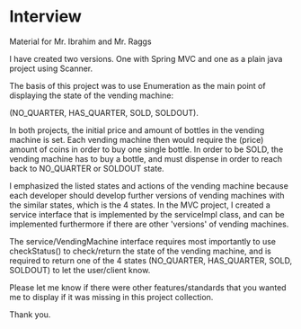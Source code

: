 # Interview
Material for Mr. Ibrahim and Mr. Raggs

I have created two versions. One with Spring MVC and one as a plain java project using Scanner.

The basis of this project was to use Enumeration as the main point of displaying the state of the vending machine:

(NO_QUARTER, HAS_QUARTER, SOLD, SOLDOUT).

In both projects, the initial price and amount of bottles in the vending machine is set. Each vending machine then would require the (price) amount of coins in order to buy one single bottle. In order to be SOLD, the vending machine has to buy a bottle, and must dispense in order to reach back to NO_QUARTER or SOLDOUT state.

I emphasized the listed states and actions of the vending machine because each developer should develop further versions of vending machines with the similar states, which is the 4 states. In the MVC project, I created a service interface that is implemented by the serviceImpl class, and can be implemented furthermore if there are other 'versions' of vending machines. 


The service/VendingMachine interface requires most importantly to use checkStatus() to check/return the state of the vending machine, and is required to return one of the 4 states (NO_QUARTER, HAS_QUARTER, SOLD, SOLDOUT) to let the user/client know.

Please let me know if there were other features/standards that you wanted me to display if it was missing in this project collection.

Thank you.

